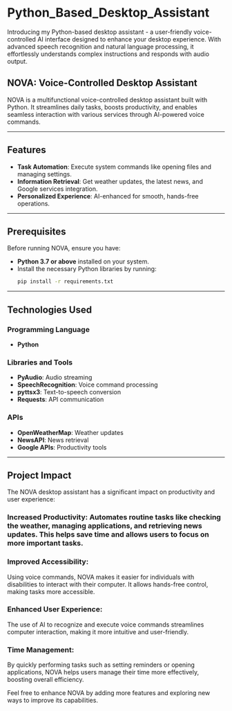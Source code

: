 # Python_Based_Desktop_Assistant
Introducing my Python-based desktop assistant - a user-friendly voice-controlled AI interface designed to enhance your desktop experience. With advanced speech recognition and natural language processing, it effortlessly understands complex instructions and responds with audio output.

## NOVA: Voice-Controlled Desktop Assistant  

NOVA is a multifunctional voice-controlled desktop assistant built with Python. It streamlines daily tasks, boosts productivity, and enables seamless interaction with various services through AI-powered voice commands.  

---

## Features  
- **Task Automation**: Execute system commands like opening files and managing settings.  
- **Information Retrieval**: Get weather updates, the latest news, and Google services integration.  
- **Personalized Experience**: AI-enhanced for smooth, hands-free operations.  

---

## Prerequisites  
Before running NOVA, ensure you have:  
- **Python 3.7 or above** installed on your system.  
- Install the necessary Python libraries by running:  
  ```bash  
  pip install -r requirements.txt

---

## Technologies Used

### Programming Language
- **Python**

### Libraries and Tools
- **PyAudio**: Audio streaming  
- **SpeechRecognition**: Voice command processing  
- **pyttsx3**: Text-to-speech conversion  
- **Requests**: API communication  

### APIs
- **OpenWeatherMap**: Weather updates  
- **NewsAPI**: News retrieval  
- **Google APIs**: Productivity tools  
---

## Project Impact
The NOVA desktop assistant has a significant impact on productivity and user experience:

### **Increased Productivity**: Automates routine tasks like checking the weather, managing applications, and retrieving news updates. This helps save time and allows users to focus on more important tasks.

### Improved Accessibility: 
Using voice commands, NOVA makes it easier for individuals with disabilities to interact with their computer. It allows hands-free control, making tasks more accessible.

### Enhanced User Experience: 
The use of AI to recognize and execute voice commands streamlines computer interaction, making it more intuitive and user-friendly.

### Time Management: 
By quickly performing tasks such as setting reminders or opening applications, NOVA helps users manage their time more effectively, boosting overall efficiency.

Feel free to enhance NOVA by adding more features and exploring new ways to improve its capabilities.

